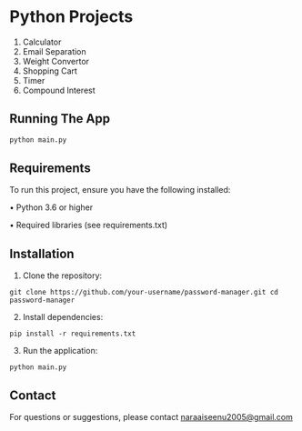 # Python Projects

1) Calculator
2) Email Separation
3) Weight Convertor
4) Shopping Cart
5) Timer
6) Compound Interest

## Running The App

```bash
python main.py
```

## Requirements

To run this project, ensure you have the following installed:

 • Python 3.6 or higher

 • Required libraries (see requirements.txt)

## Installation

1. Clone the repository:

``git clone https://github.com/your-username/password-manager.git
cd password-manager``

2. Install dependencies:

```pip install -r requirements.txt```

3. Run the application:

``python main.py``

## Contact

For questions or suggestions, please contact naraaiseenu2005@gmail.com
